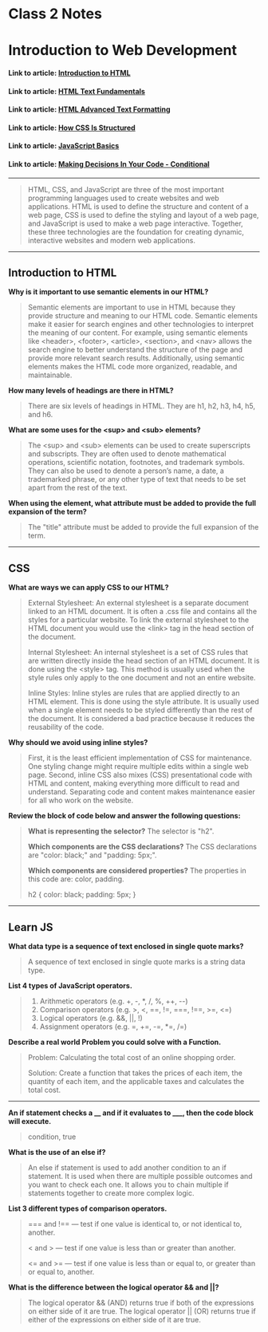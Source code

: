 # Class 2 Notes

# Introduction to Web Development

#### Link to article: [Introduction to HTML](https://developer.mozilla.org/en-US/docs/Learn/HTML/Introduction_to_HTML)
#### Link to article: [HTML Text Fundamentals](https://developer.mozilla.org/en-US/docs/Learn/HTML/Introduction_to_HTML/HTML_text_fundamentals)
#### Link to article: [HTML Advanced Text Formatting](https://developer.mozilla.org/en-US/docs/Learn/HTML/Introduction_to_HTML/Advanced_text_formatting)
#### Link to article: [How CSS Is Structured](https://developer.mozilla.org/en-US/docs/Learn/CSS/First_steps/How_CSS_is_structured)
#### Link to article: [JavaScript Basics](https://developer.mozilla.org/en-US/docs/Learn/Getting_started_with_the_web/JavaScript_basics)
#### Link to article: [Making Decisions In Your Code - Conditional](https://developer.mozilla.org/en-US/docs/Learn/JavaScript/Building_blocks/conditionals)

***
>HTML, CSS, and JavaScript are three of the most important programming languages used to create websites and web applications. HTML is used to define the structure and content of a web page, CSS is used to define the styling and layout of a web page, and JavaScript is used to make a web page interactive. Together, these three technologies are the foundation for creating dynamic, interactive websites and modern web applications.


***
## Introduction to HTML

**Why is it important to use semantic elements in our HTML?**
>Semantic elements are important to use in HTML because they provide structure and meaning to our HTML code. Semantic elements make it easier for search engines and other technologies to interpret the meaning of our content. For example, using semantic elements like \<header>, \<footer>, \<article>, \<section>, and \<nav> allows the search engine to better understand the structure of the page and provide more relevant search results. Additionally, using semantic elements makes the HTML code more organized, readable, and maintainable.

**How many levels of headings are there in HTML?**
>There are six levels of headings in HTML. They are h1, h2, h3, h4, h5, and h6.

**What are some uses for the \<sup> and \<sub> elements?**
>The \<sup> and \<sub> elements can be used to create superscripts and subscripts. They are often used to denote mathematical operations, scientific notation, footnotes, and trademark symbols. They can also be used to denote a person’s name, a date, a trademarked phrase, or any other type of text that needs to be set apart from the rest of the text.


**When using the <abbr> element, what attribute must be added to provide the full expansion of the term?**
>The "title" attribute must be added to provide the full expansion of the term.


***
## CSS
**What are ways we can apply CSS to our HTML?**
>External Stylesheet: An external stylesheet is a separate document linked to an HTML document. It is often a .css file and contains all the styles for a particular website. To link the external stylesheet to the HTML document you would use the \<link> tag in the head section of the document. 
>
>Internal Stylesheet: An internal stylesheet is a set of CSS rules that are written directly inside the head section of an HTML document. It is done using the \<style> tag. This method is usually used when the style rules only apply to the one document and not an entire website.
>
>Inline Styles: Inline styles are rules that are applied directly to an HTML element. This is done using the style attribute. It is usually used when a single element needs to be styled differently than the rest of the document. It is considered a bad practice because it reduces the reusability of the code.

**Why should we avoid using inline styles?**
>First, it is the least efficient implementation of CSS for maintenance. One styling change might require multiple edits within a single web page. Second, inline CSS also mixes (CSS) presentational code with HTML and content, making everything more difficult to read and understand. Separating code and content makes maintenance easier for all who work on the website.

**Review the block of code below and answer the following questions:**
>**What is representing the selector?**
>The selector is "h2".
>
>**Which components are the CSS declarations?**
>The CSS declarations are "color: black;" and "padding: 5px;".
>
>**Which components are considered properties?**
>The properties in this code are: color, padding.
>
>    h2 {
>     color: black;
>     padding: 5px;
>    }

***
## Learn JS
**What data type is a sequence of text enclosed in single quote marks?**
>A sequence of text enclosed in single quote marks is a string data type.

**List 4 types of JavaScript operators.**
>1. Arithmetic operators (e.g. +, -, *, /, %, ++, --)
>2. Comparison operators (e.g. >, <, ==, !=, ===, !==, >=, <=)
>3. Logical operators (e.g. &&, ||, !)
>4. Assignment operators (e.g. =, +=, -=, *=, /=)

**Describe a real world Problem you could solve with a Function.**
>Problem: Calculating the total cost of an online shopping order.
>
>Solution: Create a function that takes the prices of each item, the quantity of each item, and the applicable taxes and calculates the total cost.

***
**An if statement checks a __ and if it evaluates to ___, then the code block will execute.**
>condition, true

**What is the use of an else if?**
>An else if statement is used to add another condition to an if statement. It is used when there are multiple possible outcomes and you want to check each one. It allows you to chain multiple if statements together to create more complex logic.

**List 3 different types of comparison operators.**
>=== and !== — test if one value is identical to, or not identical to, another.
>
>< and > — test if one value is less than or greater than another.
>
><= and >= — test if one value is less than or equal to, or greater than or equal to, another.

**What is the difference between the logical operator && and ||?**
>The logical operator && (AND) returns true if both of the expressions on either side of it are true. 
>The logical operator || (OR) returns true if either of the expressions on either side of it are true.